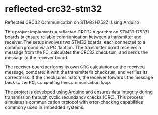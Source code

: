 # reflected-crc32-stm32
Reflected CRC32 Communication on STM32H753ZI Using Arduino

This project implements a reflected CRC32 algorithm on STM32H753ZI boards to ensure reliable communication between a transmitter and receiver. The setup involves two STM32 boards, each connected to a common ground via a PC (laptop). The transmitter board receives a message from the PC, calculates the CRC32 checksum, and sends the message to the receiver board.

The receiver board performs its own CRC calculation on the received message, compares it with the transmitter's checksum, and verifies its correctness. If the checksums match, the receiver forwards the message back to the PC, completing the communication loop.

The project is developed using Arduino and ensures data integrity during transmission through cyclic redundancy checks
(CRC). This process simulates a communication protocol with error-checking capabilities commonly used in embedded systems.
